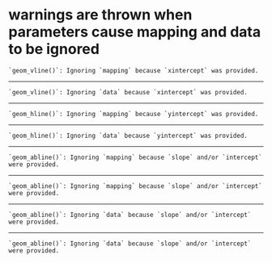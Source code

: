 # warnings are thrown when parameters cause mapping and data to be ignored

    `geom_vline()`: Ignoring `mapping` because `xintercept` was provided.

---

    `geom_vline()`: Ignoring `data` because `xintercept` was provided.

---

    `geom_hline()`: Ignoring `mapping` because `yintercept` was provided.

---

    `geom_hline()`: Ignoring `data` because `yintercept` was provided.

---

    `geom_abline()`: Ignoring `mapping` because `slope` and/or `intercept` were provided.

---

    `geom_abline()`: Ignoring `mapping` because `slope` and/or `intercept` were provided.

---

    `geom_abline()`: Ignoring `data` because `slope` and/or `intercept` were provided.

---

    `geom_abline()`: Ignoring `data` because `slope` and/or `intercept` were provided.


